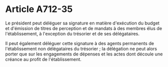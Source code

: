 # Article A712-35

<p> 					Le président peut déléguer sa signature en matière d'exécution du budget et d'émission de titres de perception et de mandats à des membres élus de l'établissement, à l'exception du trésorier et de ses délégataires.</p><p>Il peut également déléguer cette signature à des agents permanents de l'établissement non délégataires du trésorier ; la délégation ne peut alors porter que sur les engagements de dépenses et les actes dont découle une créance au profit de l'établissement.<br/></p>